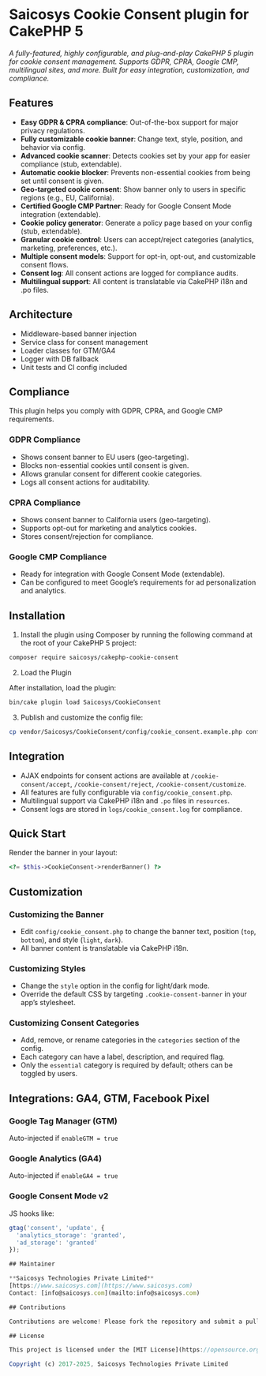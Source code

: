 # Saicosys Cookie Consent plugin for CakePHP 5

*A fully-featured, highly configurable, and plug-and-play CakePHP 5 plugin for cookie consent management. Supports GDPR, CPRA, Google CMP, multilingual sites, and more. Built for easy integration, customization, and compliance.*

## Features

- **Easy GDPR & CPRA compliance**: Out-of-the-box support for major privacy regulations.
- **Fully customizable cookie banner**: Change text, style, position, and behavior via config.
- **Advanced cookie scanner**: Detects cookies set by your app for easier compliance (stub, extendable).
- **Automatic cookie blocker**: Prevents non-essential cookies from being set until consent is given.
- **Geo-targeted cookie consent**: Show banner only to users in specific regions (e.g., EU, California).
- **Certified Google CMP Partner**: Ready for Google Consent Mode integration (extendable).
- **Cookie policy generator**: Generate a policy page based on your config (stub, extendable).
- **Granular cookie control**: Users can accept/reject categories (analytics, marketing, preferences, etc.).
- **Multiple consent models**: Support for opt-in, opt-out, and customizable consent flows.
- **Consent log**: All consent actions are logged for compliance audits.
- **Multilingual support**: All content is translatable via CakePHP i18n and .po files.

## Architecture

- Middleware-based banner injection
- Service class for consent management
- Loader classes for GTM/GA4
- Logger with DB fallback
- Unit tests and CI config included

## Compliance

This plugin helps you comply with GDPR, CPRA, and Google CMP requirements.

### GDPR Compliance

- Shows consent banner to EU users (geo-targeting).
- Blocks non-essential cookies until consent is given.
- Allows granular consent for different cookie categories.
- Logs all consent actions for auditability.

### CPRA Compliance

- Shows consent banner to California users (geo-targeting).
- Supports opt-out for marketing and analytics cookies.
- Stores consent/rejection for compliance.

### Google CMP Compliance

- Ready for integration with Google Consent Mode (extendable).
- Can be configured to meet Google’s requirements for ad personalization and analytics.

## Installation

1. Install the plugin using Composer by running the following command at the root of your CakePHP 5 project:

```bash
composer require saicosys/cakephp-cookie-consent
```

2. Load the Plugin

After installation, load the plugin:

```bash
bin/cake plugin load Saicosys/CookieConsent
```

3. Publish and customize the config file:

```bash
cp vendor/Saicosys/CookieConsent/config/cookie_consent.example.php config/cookie_consent.php
```

## Integration

- AJAX endpoints for consent actions are available at `/cookie-consent/accept`, `/cookie-consent/reject`, `/cookie-consent/customize`.
- All features are fully configurable via `config/cookie_consent.php`.
- Multilingual support via CakePHP i18n and `.po` files in `resources`.
- Consent logs are stored in `logs/cookie_consent.log` for compliance.

## Quick Start

Render the banner in your layout:

```php
<?= $this->CookieConsent->renderBanner() ?>
```

## Customization

### Customizing the Banner

- Edit `config/cookie_consent.php` to change the banner text, position (`top`, `bottom`), and style (`light`, `dark`).
- All banner content is translatable via CakePHP i18n.

### Customizing Styles

- Change the `style` option in the config for light/dark mode.
- Override the default CSS by targeting `.cookie-consent-banner` in your app’s stylesheet.

### Customizing Consent Categories

- Add, remove, or rename categories in the `categories` section of the config.
- Each category can have a label, description, and required flag.
- Only the `essential` category is required by default; others can be toggled by users. 

## Integrations: GA4, GTM, Facebook Pixel

### Google Tag Manager (GTM)

Auto-injected if `enableGTM = true`

### Google Analytics (GA4)

Auto-injected if `enableGA4 = true`

### Google Consent Mode v2

JS hooks like:

```js
gtag('consent', 'update', {
  'analytics_storage': 'granted',
  'ad_storage': 'granted'
});

## Maintainer

**Saicosys Technologies Private Limited**  
[https://www.saicosys.com](https://www.saicosys.com)  
Contact: [info@saicosys.com](mailto:info@saicosys.com)

## Contributions

Contributions are welcome! Please fork the repository and submit a pull request. For major changes, open an issue first to discuss what you would like to change.

## License

This project is licensed under the [MIT License](https://opensource.org/licenses/mit-license.php).

Copyright (c) 2017-2025, Saicosys Technologies Private Limited
